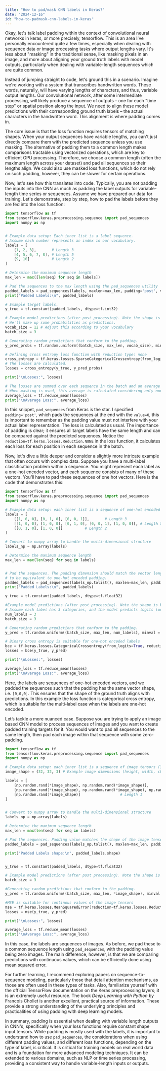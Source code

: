 ```yaml
---
title: "How to pad/mask CNN labels in Keras?"
date: "2024-12-16"
id: "how-to-padmask-cnn-labels-in-keras"
---
```


Okay, let's talk label padding within the context of convolutional neural networks in keras, or more precisely, tensorflow. This is an area I've personally encountered quite a few times, especially when dealing with sequence data or image processing tasks where output lengths vary. It's less about "masking" in the traditional sense, like masking pixels in an image, and more about aligning your ground truth labels with model outputs, particularly when dealing with variable-length sequences which are quite common.

Instead of jumping straight to code, let's ground this in a scenario. Imagine we're working with a system that transcribes handwritten words. These words, naturally, will have varying lengths of characters, and thus, variable output lengths. Our convolutional network, after some intermediate processing, will likely produce a sequence of outputs – one for each "time step" or spatial position along the input. We need to align these model predictions with their corresponding ground truth labels – the actual characters in the handwritten word. This alignment is where padding comes in.

The core issue is that the loss function requires tensors of matching shapes. When your output sequences have variable lengths, you can't just directly compare them with the predicted sequence unless you use masking. The alternative of padding them to a common length makes comparisons tractable using vectorized operations, which are key to efficient GPU processing. Therefore, we choose a common length (often the maximum length across your dataset) and pad all sequences so their lengths align. We could also use masked loss functions, which do not rely on such padding, however, they can be slower for certain operations.

Now, let's see how this translates into code. Typically, you are not padding the inputs into the CNN as much as padding the label outputs for variable-length time series or sequences. Assume we have prepared our data for training. Let's demonstrate, step by step, how to pad the labels before they are fed into the loss function:

```python
import tensorflow as tf
from tensorflow.keras.preprocessing.sequence import pad_sequences
import numpy as np


# Example data setup: Each inner list is a label sequence.
# Assume each number represents an index in our vocabulary.
labels = [
    [1, 2, 3],       # Length 3
    [4, 5, 6, 7, 8], # Length 5
    [9, 10]          # Length 2
]

# Determine the maximum sequence length
max_len = max([len(seq) for seq in labels])

# Pad the sequences to the max length using the pad_sequences utility
padded_labels = pad_sequences(labels, maxlen=max_len, padding='post', value=0)
print("Padded Labels:\n", padded_labels)

# Example target labels.
y_true = tf.constant(padded_labels, dtype=tf.int32)

# Example model predictions (after post processing). Note the shape is batch_size x seq_len x vocab size.
# We'll make up some probabilities as predictions.
vocab_size = 12 # Adjust this according to your vocabulary
batch_size = 3

# Generating random predictions that conform to the padding.
y_pred_probs = tf.random.uniform((batch_size, max_len, vocab_size), minval = 0.0, maxval=1.0, dtype=tf.float32)

# Defining cross entropy loss function with reduction type: none
cross_entropy = tf.keras.losses.SparseCategoricalCrossentropy(from_logits=False, reduction=tf.keras.losses.Reduction.NONE)
# The losses are calculated.
losses = cross_entropy(y_true, y_pred_probs)

print("\nLosses:", losses)

# The losses are summed over each sequence in the batch and an average of the sequence length is given.
# When masking is used, this average is calculated considering only non-padded positions.
average_loss = tf.reduce_mean(losses)
print("\nAverage Loss:", average_loss)

```

In this snippet, `pad_sequences` from Keras is the star. I specified `padding='post'`, which pads the sequences at the end with the `value=0`, this is important to remember as the padding value must not interfere with your actual label representation. The loss is calculated as usual. The importance of padding is clear; it ensures all target labels have the same length and can be compared against the predicted sequences. Notice the `reduction=tf.keras.losses.Reduction.NONE` in the loss function, it calculates each loss for each position in each sequence in the batch.

Now, let's dive a little deeper and consider a slightly more intricate example that often occurs with complex data. Suppose you have a multi-label classification problem within a sequence. You might represent each label as a one-hot encoded vector, and each sequence consists of many of these vectors. You’ll have to pad these sequences of one hot vectors. Here is the code that demonstrates this:

```python
import tensorflow as tf
from tensorflow.keras.preprocessing.sequence import pad_sequences
import numpy as np

# Example data setup: each inner list is a sequence of one-hot encoded label vectors
labels = [
    [[1, 0, 0], [0, 1, 0], [0, 0, 1]],       # Length 3
    [[1, 0, 0], [1, 0, 0], [0, 1, 0], [0, 0, 1], [1, 0, 0]], # Length 5
    [[0, 1, 0], [1, 0, 0]]          # Length 2
]

# Convert to numpy array to handle the multi-dimensional structure
labels_np = np.array(labels)

# Determine the maximum sequence length
max_len = max(len(seq) for seq in labels)


# Pad the sequences. The padding dimension should match the vector length
# to be equivalent to one-hot encoded padding.
padded_labels = pad_sequences(labels_np.tolist(), maxlen=max_len, padding='post', dtype='float32', value=np.zeros(3, dtype='float32'))
print("Padded Labels:\n", padded_labels)

y_true = tf.constant(padded_labels, dtype=tf.float32)

#Example model predictions (after post processing). Note the shape is batch_size x seq_len x vocab size
# Assume each label has 3 categories, and the model predicts logits (unscaled values).
num_labels = 3
batch_size = 3

# Generating random predictions that conform to the padding.
y_pred = tf.random.uniform((batch_size, max_len, num_labels), minval = -1.0, maxval=1.0, dtype=tf.float32)

# Binary cross entropy is suitable for one-hot encoded labels
bce = tf.keras.losses.CategoricalCrossentropy(from_logits=True, reduction=tf.keras.losses.Reduction.NONE)
losses = bce(y_true, y_pred)

print("\nLosses:", losses)

average_loss = tf.reduce_mean(losses)
print("\nAverage Loss:", average_loss)


```

Here, the labels are sequences of one-hot encoded vectors, and we padded the sequences such that the padding has the same vector shape, i.e. `[0,0,0]`. This ensures that the shape of the ground truth aligns with predictions. In this example the loss function is categorical cross entropy, which is suitable for the multi-label case when the labels are one-hot encoded.

Let’s tackle a more nuanced case. Suppose you are trying to apply an image based CNN model to process sequences of images and you want to create padded training targets for it. You would want to pad all sequences to the same length, then pad each image within that sequence with some zero-padding.

```python
import tensorflow as tf
from tensorflow.keras.preprocessing.sequence import pad_sequences
import numpy as np

# Example data setup: each inner list is a sequence of image tensors (3D)
image_shape = (32, 32, 3) # Example image dimensions (height, width, channels)

labels = [
    [np.random.rand(*image_shape), np.random.rand(*image_shape)],            # Length 2
    [np.random.rand(*image_shape), np.random.rand(*image_shape), np.random.rand(*image_shape), np.random.rand(*image_shape)],    # Length 4
    [np.random.rand(*image_shape)]                  # Length 1
]


# Convert to numpy array to handle the multi-dimensional structure
labels_np = np.array(labels)

# Determine the maximum sequence length
max_len = max(len(seq) for seq in labels)

# Pad the sequences. Padding value matches the shape of the image tensor.
padded_labels = pad_sequences(labels_np.tolist(), maxlen=max_len, padding='post', dtype='float32', value=np.zeros(image_shape, dtype='float32'))

print("Padded Labels shape:\n", padded_labels.shape)


y_true = tf.constant(padded_labels, dtype=tf.float32)

# Example model predictions (after post processing). Note the shape is batch_size x seq_len x image shape
batch_size = 3

#Generating random predictions that conform to the padding.
y_pred = tf.random.uniform((batch_size, max_len, *image_shape), minval = 0.0, maxval=1.0, dtype=tf.float32)

#MSE is suitable for continous values of the image tensors
mse = tf.keras.losses.MeanSquaredError(reduction=tf.keras.losses.Reduction.NONE)
losses = mse(y_true, y_pred)

print("\nLosses:", losses)

average_loss = tf.reduce_mean(losses)
print("\nAverage Loss:", average_loss)
```

In this case, the labels are sequences of images. As before, we pad these to a common sequence length using `pad_sequences`, with the padding value being zero images. The main difference, however, is that we are comparing predictions with continuous values, which can be efficiently done using mean squared error.

For further learning, I recommend exploring papers on sequence-to-sequence modeling, particularly those that detail attention mechanisms, as those are often used in these types of tasks. Also, familiarize yourself with the official TensorFlow documentation on the Keras preprocessing layers; it is an extremely useful resource. The book *Deep Learning with Python* by Francois Chollet is another excellent, practical source of information. These provide a strong understanding of the underlying principles and practicalities of using padding with deep learning models.

In summary, padding is essential when dealing with variable length outputs in CNN's, specifically when your loss functions require constant shape input tensors. While padding is mostly used with the labels, it is important to understand how to use `pad_sequences`, the considerations when using different padding values, and different loss functions, depending on the type of label, is critical. It is critical for training models on real world data and is a foundation for more advanced modeling techniques. It can be extended to various domains, such as NLP or time series processing, providing a consistent way to handle variable-length inputs or outputs.
